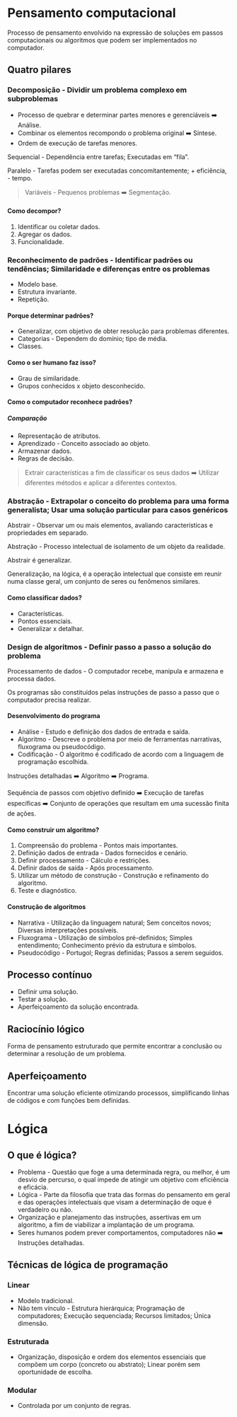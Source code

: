 # Pensamento computacional

Processo de pensamento envolvido na expressão de soluções em passos computacionais ou algoritmos que podem ser implementados no computador.

## Quatro pilares

### Decomposição - Dividir um problema complexo em subproblemas

- Processo de quebrar e determinar partes menores e gerenciáveis ➡️ Análise.
- Combinar os elementos recompondo o problema original ➡️ Síntese.
- Ordem de execução de tarefas menores.

Sequencial - Dependência entre tarefas; Executadas em “fila”.

Paralelo - Tarefas podem ser executadas concomitantemente; + eficiência, - tempo.

> Variáveis - Pequenos problemas ➡️ Segmentação.

####  Como decompor?

1. Identificar ou coletar dados.
2. Agregar os dados.
3. Funcionalidade.

### Reconhecimento de padrões - Identificar padrões ou tendências; Similaridade e diferenças entre os problemas

- Modelo base.
- Estrutura invariante.
- Repetição.

#### Porque determinar padrões?

- Generalizar, com objetivo de obter resolução para problemas diferentes.
- Categorias - Dependem do domínio; tipo de média.
- Classes.

#### Como o ser humano faz isso?

- Grau de similaridade.
- Grupos conhecidos x objeto desconhecido.

#### Como o computador reconhece padrões?

##### Comparação

- Representação de atributos.
- Aprendizado - Conceito associado ao objeto.
- Armazenar dados.
- Regras de decisão.

> Extrair características a fim de classificar os seus dados ➡️ Utilizar diferentes métodos e aplicar a diferentes contextos.

### Abstração - Extrapolar o conceito do problema para uma forma generalista; Usar uma solução particular para casos genéricos

Abstrair - Observar um ou mais elementos, avaliando características e propriedades em separado.

Abstração - Processo intelectual de isolamento de um objeto da realidade.

Abstrair é generalizar.

Generalização, na lógica, é a operação intelectual que consiste em reunir numa classe geral, um conjunto de seres ou fenômenos similares.

#### Como classificar dados?

- Características.
- Pontos essenciais.
- Generalizar x detalhar.

### Design de algoritmos - Definir passo a passo a solução do problema

Processamento de dados - O computador recebe, manipula e armazena e processa dados.

Os programas são constituídos pelas instruções de passo a passo que o computador precisa realizar.

#### Desenvolvimento do programa

- Análise - Estudo e definição dos dados de entrada e saída.
- Algoritmo - Descreve o problema por meio de ferramentas narrativas, fluxograma ou pseudocódigo.
- Codificação - O algoritmo é codificado de acordo com a linguagem de programação escolhida.

Instruções detalhadas ➡️ Algoritmo ➡️ Programa.

Sequência de passos com objetivo definido ➡️ Execução de tarefas específicas ➡️ Conjunto de operações que resultam em uma sucessão finita de ações.

#### Como construir um algoritmo?

1. Compreensão do problema - Pontos mais importantes.
2. Definição dados de entrada - Dados fornecidos e cenário.
3. Definir processamento - Cálculo e restrições.
4. Definir dados de saída - Após processamento.
5. Utilizar um método de construção - Construção e refinamento do algoritmo.
6. Teste e diagnóstico.

#### Construção de algoritmos

- Narrativa - Utilização da linguagem natural; Sem conceitos novos; Diversas interpretações possíveis.
- Fluxograma - Utilização de símbolos pré-definidos; Simples entendimento; Conhecimento prévio da estrutura e símbolos.
- Pseudocódigo - Portugol; Regras definidas; Passos a serem seguidos.

## Processo contínuo

- Definir uma solução.
- Testar a solução.
- Aperfeiçoamento da solução encontrada.

## Raciocínio lógico

Forma de pensamento estruturado que permite encontrar a conclusão ou determinar a resolução de um problema.

## Aperfeiçoamento

Encontrar uma solução eficiente otimizando processos, simplificando linhas de códigos e com funções bem definidas.

# Lógica

## O que é lógica?

- Problema - Questão que foge a uma determinada regra, ou melhor, é um desvio de percurso, o qual impede de atingir um objetivo com eficiência e eficácia.
- Lógica - Parte da filosofia que trata das formas do pensamento em geral e das operações intelectuais que visam a determinação de oque é verdadeiro ou não.
- Organização e planejamento das instruções, assertivas em um algoritmo, a fim de viabilizar a implantação de um programa.
- Seres humanos podem prever comportamentos, computadores não ➡️ Instruções detalhadas.

## Técnicas de lógica de programação

### Linear

- Modelo tradicional.
- Não tem vínculo - Estrutura hierárquica; Programação de computadores; Execução sequenciada; Recursos limitados; Única dimensão.

### Estruturada

- Organização, disposição e ordem dos elementos essenciais que compõem um corpo (concreto ou abstrato); Linear porém sem oportunidade de escolha.

### Modular

- Controlada por um conjunto de regras.